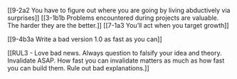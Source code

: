 [[9-2a2 You have to figure out where you are going by living abductively via surprises]]
[[3-1b1b Problems encountered during projects are valuable. The harder they are the better.]]
[[7-1a3 You’ll act when you target growth]]

[[9-4b3a Write a bad version 1.0 as fast as you can]]

[[RUL3 - Love bad news. Always question to falsify your idea and theory. Invalidate ASAP. How fast you can invalidate matters as much as how fast you can build them. Rule out bad explanations.]]